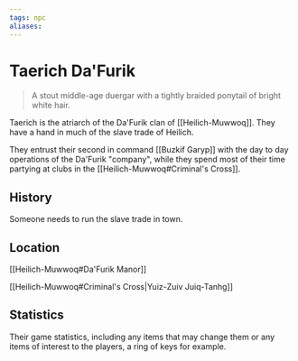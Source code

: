 ```yaml
---
tags: npc
aliases:
---
```

# Taerich Da'Furik

> A stout middle-age duergar with a tightly braided ponytail of bright white hair.

Taerich is the atriarch of the Da'Furik clan of [[Heilich-Muwwoq]]. They have a hand in much of the slave trade of Heilich.

They entrust their second in command [[Buzkif Garyp]] with the day to day operations of the Da'Furik "company", while they spend most of their time partying at clubs in the [[Heilich-Muwwoq#Criminal's Cross]].
## History
Someone needs to run the slave trade in town.

## Location
[[Heilich-Muwwoq#Da'Furik Manor]]

[[Heilich-Muwwoq#Criminal's Cross|Yuiz-Zuiv Juiq-Tanhg]]
## Statistics
Their game statistics, including any items that may change them or any items of interest to the players, a ring of keys for example.